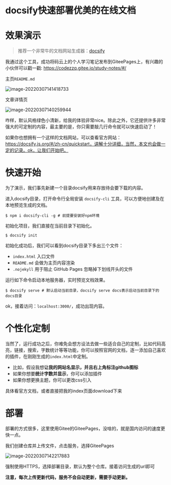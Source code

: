 # docsify快速部署优美的在线文档 

# 效果演示

> 推荐一个非常牛的文档网站生成器：[docsify](https://docsify.js.org/#/zh-cn/?id=docsify)

我通过这个工具，成功将码云上的个人学习笔记发布到GiteePages上，有兴趣的小伙伴可以戳一戳: https://codezzq.gitee.io/study-notes/#/

主页`README.md`

![image-20220307141418733](https://gitee.com/codezzq/blogImage/raw/master/img/202203071414863.png)

文章详情页

![image-20220307140259944](https://gitee.com/codezzq/blogImage/raw/master/img/202203071413099.png)

咋样，默认风格绿色小清新，给我的体验非常nice。除此之外，它还提供许多非常强大的可定制的内容，最主要的是，你只需要敲几行命令就可以快速启动了！

如果你也想拥有一个这样的文档网站，可以查看官方网站：https://docsify.js.org/#/zh-cn/quickstart，讲解十分详细，当然，本文也会做一定的记录。ok，让我们开始吧。

# 快速开始

为了演示，我们事先新建一个目录docsify用来存放待会要下载的内容。

进入docsify目录，打开命令行全局安装 `docsify-cli` 工具，可以方便地创建及在本地预览生成的文档。

`$ npm i docsify-cli -g # 前提要安装好npm环境`

初始化项目，我们直接在当前目录下初始化。

`$ docsify init`

初始化成功后，我们可以看到docsify目录下多出三个文件：

- `index.html` 入口文件
- `README.md` 会做为主页内容渲染
- `.nojekyll` 用于阻止 GitHub Pages 忽略掉下划线开头的文件

运行如下命令启动本地服务器，实时预览文档效果。

`$ docsify serve # 默认启动当前目录，docsify serve docs表示启动当前目录下的docs目录`

ok，接着访问：`localhost:3000/`，成功出现内容。

# 个性化定制

当然了，运行成功之后，你难免会想方设法去做一些适合自己的定制，比如代码高亮，链接，搜索，字数统计等等功能，你可以按照官网的文档，逐一添加自己喜欢的插件，在刚刚生成的`index.html`中定制。

* 比如，假设我想**让我的网站名显示，并且右上角标注github图标**
* 如果你想要**统计字数并显示**，你可以添加插件
* 如果你想更换主题，你可以更改css引入

具体看官方文档，或者直接把我的index页面download下来

# 部署

部署的方式很多，这里使用Gitee的GiteePages，没啥的，就是国内访问的速度更快一点。

我们创建仓库并上传文件，点击服务，选择GiteePages

![image-20220307142217883](https://gitee.com/codezzq/blogImage/raw/master/img/202203071422979.png)

强制使用HTTPS，选择部署目录，默认为整个仓库。接着访问生成的url即可

**注意，每次上传更新代码，服务不会自动更新，需要手动更新。**